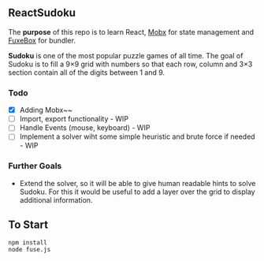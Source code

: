 ## ReactSudoku

The **purpose** of this repo is to learn React, [Mobx](https://github.com/mobxjs/mobx) for state management and [FuxeBox](https://fuse-box.org) for bundler.

**Sudoku** is one of the most popular puzzle games of all time. The goal of Sudoku is to fill a 9×9 grid with numbers so that each row, column and 3×3 section contain all of the digits between 1 and 9.

### Todo
- [x] Adding Mobx~~
- [ ] Import, export functionality - WIP
- [ ] Handle Events (mouse, keyboard) - WIP
- [ ] Implement a solver wiht some simple heuristic and brute force if needed - WIP

### Further Goals
* Extend the solver, so it will be able to give human readable hints to solve Sudoku. For this it would be useful to add a layer over the grid to display additional information.

## To Start
```
npm install
node fuse.js
```
